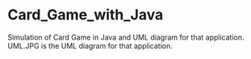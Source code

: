 # Card_Game_with_Java
Simulation of Card Game in Java and UML diagram for that application.
UML.JPG is the UML diagram for that application.